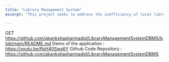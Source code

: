 ```yaml
---
title: "Library Management System"
excerpt: "This project seeks to address the inefficiency of local libraries in Seattle by developing a scalable and efficient library management system. The new system will empower staff to manage essential library functionalities, improve patron experience, and foster a culture of lifelong learning and discovery. This will ultimately result in better library services and a positive impact on the community.<br/>"

---
```


GET https://github.com/akankshasharmadid/LibraryManagementSystemDBMS/blob/main/README.md
Demo of the application : https://youtu.be/ftsH40Sws6Y
Github Code Repository : https://github.com/akankshasharmadid/LibraryManagementSystemDBMS
